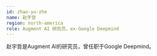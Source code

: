 ```yaml
---
id: zhao-yu-zhe
name: 赵宇哲
region: north-america
role: Augment AI 研究员，ex-Google Deepmind
---
```


赵宇哲是Augment AI的研究员，曾任职于Google Deepmind。

